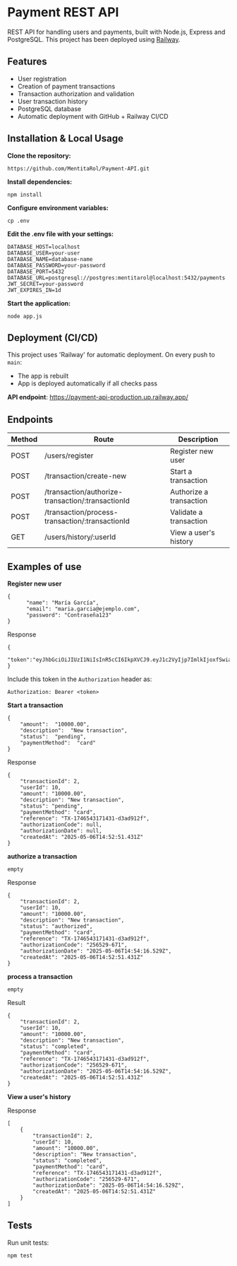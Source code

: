 # Payment REST API
REST API for handling users and payments, built with Node.js, Express and PostgreSQL. This project has been deployed using [Railway](https://railway.app/).

##  Features

 - User registration 
 - Creation of payment transactions 
 - Transaction authorization and validation 
 - User transaction history
 - PostgreSQL database
 - Automatic deployment with GitHub + Railway CI/CD

## Installation & Local Usage
**Clone the repository:**

	https://github.com/MentitaRol/Payment-API.git

**Install dependencies:**

	npm install
	
**Configure environment variables:**

	cp .env

**Edit the .env file with your settings:**

	DATABASE_HOST=localhost
	DATABASE_USER=your-user
	DATABASE_NAME=database-name
	DATABASE_PASSWORD=your-password
	DATABASE_PORT=5432
	DATABASE_URL=postgresql://postgres:mentitarol@localhost:5432/payments
	JWT_SECRET=your-password 
	JWT_EXPIRES_IN=1d

**Start the application:**

	node app.js

## Deployment (CI/CD)
This project uses 'Railway' for automatic deployment. On every push to `main`:

-   The app is rebuilt
-   App is deployed automatically if all checks pass

**API endpoint**: https://payment-api-production.up.railway.app/

## Endpoints
| Method | Route | Description |
|---|---|---|
| POST | /users/register | Register new user |
| POST | /transaction/create-new | Start a transaction |
| POST | /transaction/authorize-transaction/:transactionId | Authorize a transaction |
| POST | /transaction/process-transaction/:transactionId | Validate a transaction |
| GET | /users/history/:userId | View a user's history |

## Examples of use
 **Register new user**

    {
		  "name": "María García",
		  "email": "maria.garcia@ejemplo.com",
		  "password": "Contraseña123"
	}
Response

    {
	  "token":"eyJhbGciOiJIUzI1NiIsInR5cCI6IkpXVCJ9.eyJ1c2VyIjp7ImlkIjoxfSwiaWF0IjoxNjgzMTIzNDU2LCJleHAiOjE2ODMyMDk4NTZ9.a1b2c3d4e5f6g7h8i9j0k1l2m3n4o5p6"
	}

Include this token in the `Authorization` header as:

    Authorization: Bearer <token>
  
**Start a transaction**

    {
	    "amount":  "10000.00",
		"description":  "New transaction",
		"status":  "pending",
		"paymentMethod":  "card"
	}

Response

    {
	    "transactionId": 2,
	    "userId": 10,
	    "amount": "10000.00",
	    "description": "New transaction",
	    "status": "pending",
	    "paymentMethod": "card",
	    "reference": "TX-1746543171431-d3ad912f",
	    "authorizationCode": null,
	    "authorizationDate": null,
	    "createdAt": "2025-05-06T14:52:51.431Z"
	}

**authorize a transaction**

    empty
    
  Response
  
    {
	    "transactionId": 2,
	    "userId": 10,
	    "amount": "10000.00",
	    "description": "New transaction",
	    "status": "authorized",
	    "paymentMethod": "card",
	    "reference": "TX-1746543171431-d3ad912f",
	    "authorizationCode": "256529-671",
	    "authorizationDate": "2025-05-06T14:54:16.529Z",
	    "createdAt": "2025-05-06T14:52:51.431Z"
	}
**process a transaction**

    empty

Result 

    {
	    "transactionId": 2,
	    "userId": 10,
	    "amount": "10000.00",
	    "description": "New transaction",
	    "status": "completed",
	    "paymentMethod": "card",
	    "reference": "TX-1746543171431-d3ad912f",
	    "authorizationCode": "256529-671",
	    "authorizationDate": "2025-05-06T14:54:16.529Z",
	    "createdAt": "2025-05-06T14:52:51.431Z"
	}

**View a user's history**

Response

    [
	    {
	        "transactionId": 2,
	        "userId": 10,
	        "amount": "10000.00",
	        "description": "New transaction",
	        "status": "completed",
	        "paymentMethod": "card",
	        "reference": "TX-1746543171431-d3ad912f",
	        "authorizationCode": "256529-671",
	        "authorizationDate": "2025-05-06T14:54:16.529Z",
	        "createdAt": "2025-05-06T14:52:51.431Z"
	    }
	]
    
## Tests

Run unit tests:

    npm test
